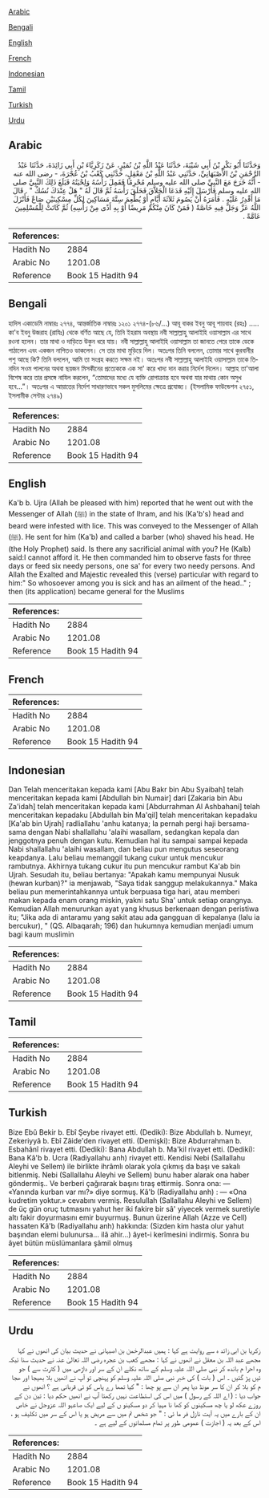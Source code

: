 [Arabic](#arabic)

[Bengali](#bengali)

[English](#english)

[French](#french)

[Indonesian](#indonesian)

[Tamil](#tamil)

[Turkish](#turkish)

[Urdu](#urdu)

## Arabic


<div dir="rtl" lang="ar" style={{fontSize:'larger',backgroundColor:'#f8f9fa',padding:20}}>
وَحَدَّثَنَا أَبُو بَكْرِ بْنُ أَبِي شَيْبَةَ، حَدَّثَنَا عَبْدُ اللَّهِ بْنُ نُمَيْرٍ، عَنْ زَكَرِيَّاءَ بْنِ أَبِي زَائِدَةَ، حَدَّثَنَا عَبْدُ الرَّحْمَنِ بْنُ الأَصْبَهَانِيِّ، حَدَّثَنِي عَبْدُ اللَّهِ بْنُ مَعْقِلٍ، حَدَّثَنِي كَعْبُ بْنُ عُجْرَةَ، - رضى الله عنه - أَنَّهُ خَرَجَ مَعَ النَّبِيِّ صلى الله عليه وسلم مُحْرِمًا فَقَمِلَ رَأْسُهُ وَلِحْيَتُهُ فَبَلَغَ ذَلِكَ النَّبِيَّ صلى الله عليه وسلم فَأَرْسَلَ إِلَيْهِ فَدَعَا الْحَلاَّقَ فَحَلَقَ رَأْسَهُ ثُمَّ قَالَ لَهُ ‏"‏ هَلْ عِنْدَكَ نُسُكٌ ‏"‏ ‏.‏ قَالَ مَا أَقْدِرُ عَلَيْهِ ‏.‏ فَأَمَرَهُ أَنْ يَصُومَ ثَلاَثَةَ أَيَّامٍ أَوْ يُطْعِمَ سِتَّةَ مَسَاكِينَ لِكُلِّ مِسْكِينَيْنِ صَاعٌ فَأَنْزَلَ اللَّهُ عَزَّ وَجَلَّ فِيهِ خَاصَّةً ‏(‏ فَمَنْ كَانَ مِنْكُمْ مَرِيضًا أَوْ بِهِ أَذًى مِنْ رَأْسِهِ‏)‏ ثُمَّ كَانَتْ لِلْمُسْلِمِينَ عَامَّةً ‏.‏
</div>
<div style={{backgroundColor:'#f8f9fa',padding:20, marginBottom: 10}}><table> <thead> <tr> <th>References:</th> <th></th> </tr> </thead> <tbody><tr><td>Hadith No</td><td>2884</td></tr><tr><td>Arabic No</td><td>1201.08</td></tr><tr><td>Reference</td><td>Book 15 Hadith 94</td></tr></tbody></table></div>

## Bengali


<div dir="ltr" lang="bn" style={{fontSize:'larger',backgroundColor:'#f8f9fa',padding:20}}>
হাদিস একাডেমি নাম্বারঃ ২৭৭৪, আন্তর্জাতিক নাম্বারঃ ১২০১ ২৭৭৪-(৮৬/...) আবূ বাকর ইবনু আবূ শায়বাহ (রহঃ) ..... কা'ব ইবনু উজরাহ (রাযিঃ) থেকে বর্ণিত আছে যে, তিনি ইহরাম অবস্থায় নবী সাল্লাল্লাহু আলাইহি ওয়াসাল্লাম এর সাথে রওনা হলেন। তার মাথা ও দাড়িতে উকুন ধরে যায়। নবী সাল্লাল্লাহু আলাইহি ওয়াসাল্লাম তা জানতে পেরে তাকে ডেকে পাঠালেন এবং একজন নাপিতও ডাকলেন। সে তার মাথা মুড়িয়ে দিল। অতঃপর তিনি বললেন, তোমার সাথে কুরবানীর পশু আছে কি? তিনি বললেন, আমি তা সংগ্রহ করতে সক্ষম নই। অতঃপর নবী সাল্লাল্লাহু আলাইহি ওয়াসাল্লাম তাকে তিনদিন সওম পালনের অথবা ছয়জন মিসকীনের প্রত্যেককে এক সা' করে খাদ্য দান করার নির্দেশ দিলেন। আল্লাহ তা'আলা বিশেষ করে তার প্রসঙ্গে নাযিল করলেন, “তোমাদের মধ্যে যে ব্যক্তি রোগাক্রান্ত হবে অথবা যার মাথায় কোন অসুখ হবে...”। অতঃপর এ আয়াতের নির্দেশ সাধারণভাবে সকল মুসলিমের ক্ষেত্রে প্রযোজ্য। (ইসলামিক ফাউন্ডেশন ২৭৫১, ইসলামীক সেন্টার ২৭৪৯)
</div>
<div style={{backgroundColor:'#f8f9fa',padding:20, marginBottom: 10}}><table> <thead> <tr> <th>References:</th> <th></th> </tr> </thead> <tbody><tr><td>Hadith No</td><td>2884</td></tr><tr><td>Arabic No</td><td>1201.08</td></tr><tr><td>Reference</td><td>Book 15 Hadith 94</td></tr></tbody></table></div>

## English


<div dir="ltr" lang="en" style={{fontSize:'larger',backgroundColor:'#f8f9fa',padding:20}}>
Ka'b b. Ujra (Allah be pleased with him) reported that he went out with the Messenger of Allah (ﷺ) in the state of Ihram, and his (Ka'b's) head and beard were infested with lice. This was conveyed to the Messenger of Allah (ﷺ). He sent for him (Ka'b) and called a barber (who) shaved his head. He (the Holy Prophet) said. Is there any sacrificial animal with you? He (Kalb) said:I cannot afford it. He then commanded him to observe fasts for three days or feed six needy persons, one sa' for every two needy persons. And Allah the Exalted and Majestic revealed this (verse) particular with regard to him:" So whosoever among you is sick and has an ailment of the head.." ; then (its application) became general for the Muslims
</div>
<div style={{backgroundColor:'#f8f9fa',padding:20, marginBottom: 10}}><table> <thead> <tr> <th>References:</th> <th></th> </tr> </thead> <tbody><tr><td>Hadith No</td><td>2884</td></tr><tr><td>Arabic No</td><td>1201.08</td></tr><tr><td>Reference</td><td>Book 15 Hadith 94</td></tr></tbody></table></div>

## French


<div dir="ltr" lang="fr" style={{fontSize:'larger',backgroundColor:'#f8f9fa',padding:20}}>

</div>
<div style={{backgroundColor:'#f8f9fa',padding:20, marginBottom: 10}}><table> <thead> <tr> <th>References:</th> <th></th> </tr> </thead> <tbody><tr><td>Hadith No</td><td>2884</td></tr><tr><td>Arabic No</td><td>1201.08</td></tr><tr><td>Reference</td><td>Book 15 Hadith 94</td></tr></tbody></table></div>

## Indonesian


<div dir="ltr" lang="id" style={{fontSize:'larger',backgroundColor:'#f8f9fa',padding:20}}>
Dan Telah menceritakan kepada kami [Abu Bakr bin Abu Syaibah] telah menceritakan kepada kami [Abdullah bin Numair] dari [Zakaria bin Abu Za'idah] telah menceritakan kepada kami [Abdurrahman Al Ashbahani] telah menceritakan kepadaku [Abdullah bin Ma'qil] telah menceritakan kepadaku [Ka'ab bin Ujrah] radliallahu 'anhu katanya; Ia pernah pergi haji bersama-sama dengan Nabi shallallahu 'alaihi wasallam, sedangkan kepala dan jenggotnya penuh dengan kutu. Kemudian hal itu sampai sampai kepada Nabi shallallahu 'alaihi wasallam, dan beliau pun mengutus seseorang keapdanya. Lalu beliau memanggil tukang cukur untuk mencukur rambutnya. Akhirnya tukang cukur itu pun mencukur rambut Ka'ab bin Ujrah. Sesudah itu, beliau bertanya: "Apakah kamu mempunyai Nusuk (hewan kurban)?" ia menjawab, "Saya tidak sanggup melakukannya." Maka beliau pun memerintahkannya untuk berpuasa tiga hari, atau memberi makan kepada enam orang miskin, yakni satu Sha' untuk setiap orangnya. Kemudian Allah menurunkan ayat yang khusus berkenaan dengan peristiwa itu; "Jika ada di antaramu yang sakit atau ada gangguan di kepalanya (lalu ia bercukur), " (QS. Albaqarah; 196) dan hukumnya kemudian menjadi umum bagi kaum muslimin
</div>
<div style={{backgroundColor:'#f8f9fa',padding:20, marginBottom: 10}}><table> <thead> <tr> <th>References:</th> <th></th> </tr> </thead> <tbody><tr><td>Hadith No</td><td>2884</td></tr><tr><td>Arabic No</td><td>1201.08</td></tr><tr><td>Reference</td><td>Book 15 Hadith 94</td></tr></tbody></table></div>

## Tamil


<div dir="ltr" lang="ta" style={{fontSize:'larger',backgroundColor:'#f8f9fa',padding:20}}>

</div>
<div style={{backgroundColor:'#f8f9fa',padding:20, marginBottom: 10}}><table> <thead> <tr> <th>References:</th> <th></th> </tr> </thead> <tbody><tr><td>Hadith No</td><td>2884</td></tr><tr><td>Arabic No</td><td>1201.08</td></tr><tr><td>Reference</td><td>Book 15 Hadith 94</td></tr></tbody></table></div>

## Turkish


<div dir="ltr" lang="tr" style={{fontSize:'larger',backgroundColor:'#f8f9fa',padding:20}}>
Bize Ebû Bekir b. Ebî Şeybe rivayet etti. (Dediki): Bize Abdullah b. Numeyr, Zekeriyyâ b. Ebî Zâide'den rivayet etti. (Demişki): Bize Abdurrahman b. Esbahânî rivayet etti. (Dediki): Bana Abdullah b. Ma'kil rivayet etti. (Dediki): Bana Kâ'b b. Ucra (Radiyallahu anh) rivayet etti. Kendisi Nebi (Sallallahu Aleyhi ve Sellem) ile birlikte ihrâmlı olarak yola çıkmış da başı ve sakalı bitlenmiş. Nebi (Sallallahu Aleyhi ve Sellem) bunu haber alarak ona haber göndermiş.. Ve berberi çağırarak başını tıraş ettirmiş. Sonra ona: — «Yanında kurban var mı?» diye sormuş. Kâ'b (Radiyallahu anh) : — «Ona kudretim yoktur.» cevabını vermiş. Resulullah (Sallallahu Aleyhi ve Sellem) de üç gün oruç tutmasını yahut her iki fakire bir sâ' yiyecek vermek suretiyle altı fakir doyurmasını emir buyurmuş. Bunun üzerine Allah (Azze ve Cell) hassaten Kâ'b (Radiyallahu anh) hakkında: (Sizden kim hasta olur yahut başından elemi bulunursa... ilâ ahir...) âyet-i kerîmesini indirmiş. Sonra bu âyet bütün müslümanlara şâmil olmuş
</div>
<div style={{backgroundColor:'#f8f9fa',padding:20, marginBottom: 10}}><table> <thead> <tr> <th>References:</th> <th></th> </tr> </thead> <tbody><tr><td>Hadith No</td><td>2884</td></tr><tr><td>Arabic No</td><td>1201.08</td></tr><tr><td>Reference</td><td>Book 15 Hadith 94</td></tr></tbody></table></div>

## Urdu


<div dir="rtl" lang="ur" style={{fontSize:'larger',backgroundColor:'#f8f9fa',padding:20}}>
زکریا بن ابی زائد ہ سے روایت ہے کہا : ہمیں عبدالرحٰمن بن اصبہانی نے حدیث بیان کی انھوں نے کہا مجھے عبد اللہ بن معقل نے انھوں نے کہا : مجھے کعب بن عجرہ رضی اللہ تعالیٰ عنہ نے حدیث سنا ئیکہ وہ احرا م باندھ کر نبی صلی اللہ علیہ وسلم کے ساتھ نکلے ان کے سر اور داڑھی میں ( کثرت سے ) جو ئیں پڑ گئیں ۔ اس ( بات ) کی خبر نبی صلی اللہ علیہ وسلم کو پہنچی تو آپ نے انھیں بلا بھیجا اور ھجا م کو بلا کر ان کا سر مونڈ دیا پھر ان سے پو چھا : " کیا تمھا رے پاس کو ئی قربانی ہے ؟ انھوں نے جواب دیا : ( اے اللہ کے رسول ) میں اس کی استطاعت نہیں رکھتا آپ نے انھیں حکم دیا : تین دن کے روزے عکھ لو یا چھ مسکینوں کو کھا نا مہیا کر دو مسکینو ں کے لیے ایک صاعہو اللہ عزوجل نے خاص ان کے بارے میں یہ آیت نازل فر ما ئی : " جو شخص تم میں سے مریض ہو یا اس کے سر میں تکلیف ہو ، اس کے بعد یہ ( اجازت ) عمومی طور پر تمام مسلمانوں کے لیے ہے ۔
</div>
<div style={{backgroundColor:'#f8f9fa',padding:20, marginBottom: 10}}><table> <thead> <tr> <th>References:</th> <th></th> </tr> </thead> <tbody><tr><td>Hadith No</td><td>2884</td></tr><tr><td>Arabic No</td><td>1201.08</td></tr><tr><td>Reference</td><td>Book 15 Hadith 94</td></tr></tbody></table></div>